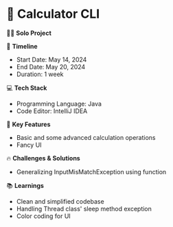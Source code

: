 # 🧮 Calculator CLI

🧑‍💻 **Solo Project**

📆 **Timeline**
- Start Date: May 14, 2024
- End Date: May 20, 2024
- Duration: 1 week

💻 **Tech Stack**
- Programming Language: Java
- Code Editor: IntelliJ IDEA

🎯 **Key Features**
- Basic and some advanced calculation operations
- Fancy UI

🔥 **Challenges & Solutions**
- Generalizing InputMisMatchException using function

📚 **Learnings**
- Clean and simplified codebase
- Handling Thread class' sleep method exception
- Color coding for UI
